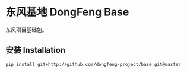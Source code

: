 # 东风基地 DongFeng Base

东风项目基础包。

## 安装 Installation

```shell script
pip install git+http://github.com/dongfeng-project/base.git@master
```